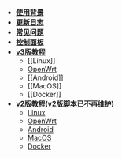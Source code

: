 * **[使用背景](Home)**
* **[更新日志](Update)**
* **[常见问题](FAQ)**
* **[控制面板](Panel)**
* **[v3版教程](Doc_v3)**
  + [[Linux]]
  + [OpenWrt](Linux)
  + [[Android]]
  + [[MacOS]]
  + [[Docker]]
* **[v2版教程(v2版脚本已不再维护)](Doc_v2)**
  + [Linux](Linux_v2)
  + [OpenWrt](Linux_v2)
  + [Android](Android_v2)
  + [MacOS](MacOS_v2)
  + [Docker](Docker_v2)
